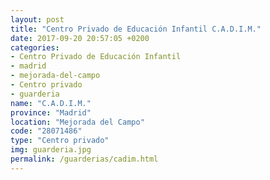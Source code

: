```yaml
---
layout: post
title: "Centro Privado de Educación Infantil C.A.D.I.M."
date: 2017-09-20 20:57:05 +0200
categories:
- Centro Privado de Educación Infantil
- madrid
- mejorada-del-campo
- Centro privado
- guarderia
name: "C.A.D.I.M."
province: "Madrid"
location: "Mejorada del Campo"
code: "28071486"
type: "Centro privado"
img: guarderia.jpg
permalink: /guarderias/cadim.html
---
```

